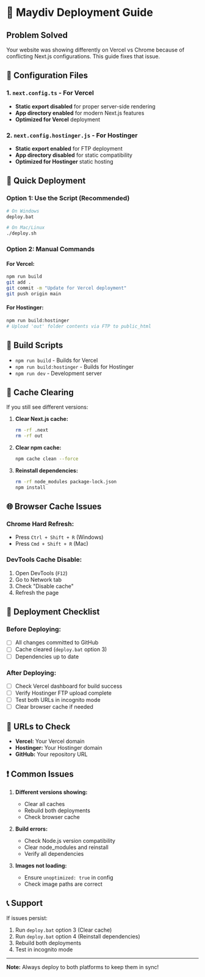 # 🚀 Maydiv Deployment Guide

## Problem Solved
Your website was showing differently on Vercel vs Chrome because of conflicting Next.js configurations. This guide fixes that issue.

## 📁 Configuration Files

### 1. `next.config.ts` - For Vercel
- **Static export disabled** for proper server-side rendering
- **App directory enabled** for modern Next.js features
- **Optimized for Vercel** deployment

### 2. `next.config.hostinger.js` - For Hostinger
- **Static export enabled** for FTP deployment
- **App directory disabled** for static compatibility
- **Optimized for Hostinger** static hosting

## 🚀 Quick Deployment

### Option 1: Use the Script (Recommended)
```bash
# On Windows
deploy.bat

# On Mac/Linux
./deploy.sh
```

### Option 2: Manual Commands

#### For Vercel:
```bash
npm run build
git add .
git commit -m "Update for Vercel deployment"
git push origin main
```

#### For Hostinger:
```bash
npm run build:hostinger
# Upload 'out' folder contents via FTP to public_html
```

## 🔧 Build Scripts

- `npm run build` - Builds for Vercel
- `npm run build:hostinger` - Builds for Hostinger
- `npm run dev` - Development server

## 🧹 Cache Clearing

If you still see different versions:

1. **Clear Next.js cache:**
   ```bash
   rm -rf .next
   rm -rf out
   ```

2. **Clear npm cache:**
   ```bash
   npm cache clean --force
   ```

3. **Reinstall dependencies:**
   ```bash
   rm -rf node_modules package-lock.json
   npm install
   ```

## 🌐 Browser Cache Issues

### Chrome Hard Refresh:
- Press `Ctrl + Shift + R` (Windows)
- Press `Cmd + Shift + R` (Mac)

### DevTools Cache Disable:
1. Open DevTools (`F12`)
2. Go to Network tab
3. Check "Disable cache"
4. Refresh the page

## 📱 Deployment Checklist

### Before Deploying:
- [ ] All changes committed to GitHub
- [ ] Cache cleared (`deploy.bat` option 3)
- [ ] Dependencies up to date

### After Deploying:
- [ ] Check Vercel dashboard for build success
- [ ] Verify Hostinger FTP upload complete
- [ ] Test both URLs in incognito mode
- [ ] Clear browser cache if needed

## 🔗 URLs to Check

- **Vercel:** Your Vercel domain
- **Hostinger:** Your Hostinger domain
- **GitHub:** Your repository URL

## ❗ Common Issues

1. **Different versions showing:**
   - Clear all caches
   - Rebuild both deployments
   - Check browser cache

2. **Build errors:**
   - Check Node.js version compatibility
   - Clear node_modules and reinstall
   - Verify all dependencies

3. **Images not loading:**
   - Ensure `unoptimized: true` in config
   - Check image paths are correct

## 📞 Support

If issues persist:
1. Run `deploy.bat` option 3 (Clear cache)
2. Run `deploy.bat` option 4 (Reinstall dependencies)
3. Rebuild both deployments
4. Test in incognito mode

---

**Note:** Always deploy to both platforms to keep them in sync!

